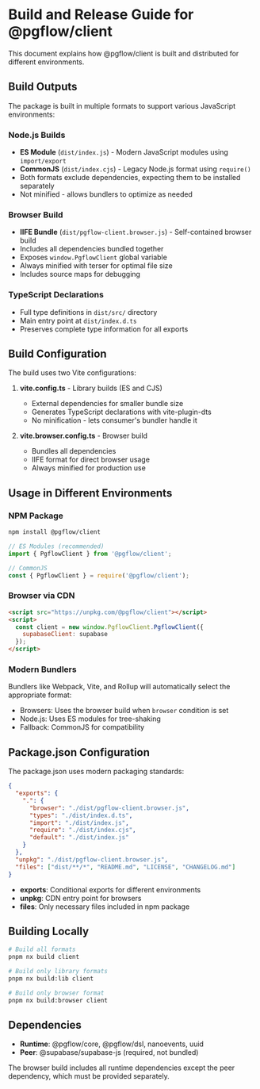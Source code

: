 # Build and Release Guide for @pgflow/client

This document explains how @pgflow/client is built and distributed for different environments.

## Build Outputs

The package is built in multiple formats to support various JavaScript environments:

### Node.js Builds
- **ES Module** (`dist/index.js`) - Modern JavaScript modules using `import/export`
- **CommonJS** (`dist/index.cjs`) - Legacy Node.js format using `require()`
- Both formats exclude dependencies, expecting them to be installed separately
- Not minified - allows bundlers to optimize as needed

### Browser Build
- **IIFE Bundle** (`dist/pgflow-client.browser.js`) - Self-contained browser build
- Includes all dependencies bundled together
- Exposes `window.PgflowClient` global variable
- Always minified with terser for optimal file size
- Includes source maps for debugging

### TypeScript Declarations
- Full type definitions in `dist/src/` directory
- Main entry point at `dist/index.d.ts`
- Preserves complete type information for all exports

## Build Configuration

The build uses two Vite configurations:

1. **vite.config.ts** - Library builds (ES and CJS)
   - External dependencies for smaller bundle size
   - Generates TypeScript declarations with vite-plugin-dts
   - No minification - lets consumer's bundler handle it

2. **vite.browser.config.ts** - Browser build
   - Bundles all dependencies
   - IIFE format for direct browser usage
   - Always minified for production use

## Usage in Different Environments

### NPM Package
```bash
npm install @pgflow/client
```

```javascript
// ES Modules (recommended)
import { PgflowClient } from '@pgflow/client';

// CommonJS
const { PgflowClient } = require('@pgflow/client');
```

### Browser via CDN
```html
<script src="https://unpkg.com/@pgflow/client"></script>
<script>
  const client = new window.PgflowClient.PgflowClient({
    supabaseClient: supabase
  });
</script>
```

### Modern Bundlers
Bundlers like Webpack, Vite, and Rollup will automatically select the appropriate format:
- Browsers: Uses the browser build when `browser` condition is set
- Node.js: Uses ES modules for tree-shaking
- Fallback: CommonJS for compatibility

## Package.json Configuration

The package.json uses modern packaging standards:

```json
{
  "exports": {
    ".": {
      "browser": "./dist/pgflow-client.browser.js",
      "types": "./dist/index.d.ts",
      "import": "./dist/index.js",
      "require": "./dist/index.cjs",
      "default": "./dist/index.js"
    }
  },
  "unpkg": "./dist/pgflow-client.browser.js",
  "files": ["dist/**/*", "README.md", "LICENSE", "CHANGELOG.md"]
}
```

- **exports**: Conditional exports for different environments
- **unpkg**: CDN entry point for browsers
- **files**: Only necessary files included in npm package

## Building Locally

```bash
# Build all formats
pnpm nx build client

# Build only library formats
pnpm nx build:lib client

# Build only browser format
pnpm nx build:browser client
```

## Dependencies

- **Runtime**: @pgflow/core, @pgflow/dsl, nanoevents, uuid
- **Peer**: @supabase/supabase-js (required, not bundled)

The browser build includes all runtime dependencies except the peer dependency, which must be provided separately.